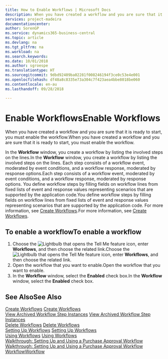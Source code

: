 ```yaml
---
title: How to Enable Workflows | Microsoft Docs
description: When you have created a workflow and you are sure that it is ready to start, you must enable the workflow.
services: project-madeira
documentationcenter: 
author: SorenGP
ms.service: dynamics365-business-central
ms.topic: article
ms.devlang: na
ms.tgt_pltfrm: na
ms.workload: na
ms.search.keywords: 
ms.date: 10/01/2018
ms.author: sgroespe
ms.translationtype: HT
ms.sourcegitcommit: 9dbd92409ba02281f008246194f3ce0c53e4e001
ms.openlocfilehash: df48a8c8335e73a304c7f423aea4bbe8018be060
ms.contentlocale: en-au
ms.lasthandoff: 09/28/2018

---
```

# <a name="enable-workflows"></a><span data-ttu-id="e267a-103">Enable Workflows</span><span class="sxs-lookup"><span data-stu-id="e267a-103">Enable Workflows</span></span>
<span data-ttu-id="e267a-104">When you have created a workflow and you are sure that it is ready to start, you must enable the workflow.</span><span class="sxs-lookup"><span data-stu-id="e267a-104">When you have created a workflow and you are sure that it is ready to start, you must enable the workflow.</span></span>  

 <span data-ttu-id="e267a-105">In the **Workflow** window, you create a workflow by listing the involved steps on the lines.</span><span class="sxs-lookup"><span data-stu-id="e267a-105">In the **Workflow** window, you create a workflow by listing the involved steps on the lines.</span></span> <span data-ttu-id="e267a-106">Each step consists of a workflow event, moderated by event conditions, and a workflow response, moderated by response options.</span><span class="sxs-lookup"><span data-stu-id="e267a-106">Each step consists of a workflow event, moderated by event conditions, and a workflow response, moderated by response options.</span></span> <span data-ttu-id="e267a-107">You define workflow steps by filling fields on workflow lines from fixed lists of event and response values representing scenarios that are supported by the application code.</span><span class="sxs-lookup"><span data-stu-id="e267a-107">You define workflow steps by filling fields on workflow lines from fixed lists of event and response values representing scenarios that are supported by the application code.</span></span> <span data-ttu-id="e267a-108">For more information, see [Create Workflows](across-how-to-create-workflows.md).</span><span class="sxs-lookup"><span data-stu-id="e267a-108">For more information, see [Create Workflows](across-how-to-create-workflows.md).</span></span>  

## <a name="to-enable-a-workflow"></a><span data-ttu-id="e267a-109">To enable a workflow</span><span class="sxs-lookup"><span data-stu-id="e267a-109">To enable a workflow</span></span>  
1.  <span data-ttu-id="e267a-110">Choose the ![Lightbulb that opens the Tell Me feature](media/ui-search/search_small.png "Tell me what you want to do") icon, enter **Workflows**, and then choose the related link.</span><span class="sxs-lookup"><span data-stu-id="e267a-110">Choose the ![Lightbulb that opens the Tell Me feature](media/ui-search/search_small.png "Tell me what you want to do") icon, enter **Workflows**, and then choose the related link.</span></span>  
2.  <span data-ttu-id="e267a-111">Open the workflow that you want to enable.</span><span class="sxs-lookup"><span data-stu-id="e267a-111">Open the workflow that you want to enable.</span></span>  
3.  <span data-ttu-id="e267a-112">In the **Workflow** window, select the **Enabled** check box.</span><span class="sxs-lookup"><span data-stu-id="e267a-112">In the **Workflow** window, select the **Enabled** check box.</span></span>  

## <a name="see-also"></a><span data-ttu-id="e267a-113">See Also</span><span class="sxs-lookup"><span data-stu-id="e267a-113">See Also</span></span>  
 <span data-ttu-id="e267a-114">[Create Workflows](across-how-to-create-workflows.md) </span><span class="sxs-lookup"><span data-stu-id="e267a-114">[Create Workflows](across-how-to-create-workflows.md) </span></span>  
 <span data-ttu-id="e267a-115">[View Archived Workflow Step Instances](across-how-to-view-archived-workflow-step-instances.md) </span><span class="sxs-lookup"><span data-stu-id="e267a-115">[View Archived Workflow Step Instances](across-how-to-view-archived-workflow-step-instances.md) </span></span>  
 <span data-ttu-id="e267a-116">[Delete Workflows](across-how-to-delete-workflows.md) </span><span class="sxs-lookup"><span data-stu-id="e267a-116">[Delete Workflows](across-how-to-delete-workflows.md) </span></span>  
 <span data-ttu-id="e267a-117">[Setting Up Workflows](across-set-up-workflows.md) </span><span class="sxs-lookup"><span data-stu-id="e267a-117">[Setting Up Workflows](across-set-up-workflows.md) </span></span>  
 <span data-ttu-id="e267a-118">[Using Workflows](across-use-workflows.md) </span><span class="sxs-lookup"><span data-stu-id="e267a-118">[Using Workflows](across-use-workflows.md) </span></span>  
 <span data-ttu-id="e267a-119">[Walkthrough: Setting Up and Using a Purchase Approval Workflow](walkthrough-setting-up-and-using-a-purchase-approval-workflow.md) </span><span class="sxs-lookup"><span data-stu-id="e267a-119">[Walkthrough: Setting Up and Using a Purchase Approval Workflow](walkthrough-setting-up-and-using-a-purchase-approval-workflow.md) </span></span>  
 [<span data-ttu-id="e267a-120">Workflow</span><span class="sxs-lookup"><span data-stu-id="e267a-120">Workflow</span></span>](across-workflow.md)   

